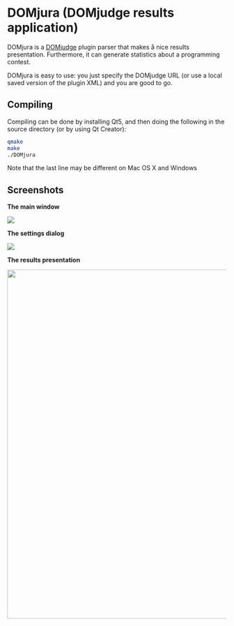 DOMjura (DOMjudge results application)
==================================================

DOMjura is a [DOMjudge](http://domjudge.sourceforge.net/) plugin parser that makes å nice results presentation. Furthermore, it can generate statistics about a programming contest.

DOMjura is easy to use: you just specify the DOMjudge URL (or use a local saved version of the plugin XML) and you are good to go.

## Compiling

Compiling can be done by installing Qt5, and then doing the following in the source directory (or by using Qt Creator):

```bash
qmake
make
./DOMjura
```

Note that the last line may be different on Mac OS X and Windows

## Screenshots

__The main window__

<img src="https://github.com/nickygerritsen/DOMjura/raw/master/resources/Screenshots/Mainwindow.png" />

__The settings dialog__

<img src="https://github.com/nickygerritsen/DOMjura/raw/master/resources/Screenshots/Settings.png" />

__The results presentation__

<img width="800" src="https://github.com/nickygerritsen/DOMjura/raw/master/resources/Screenshots/Results.png" />